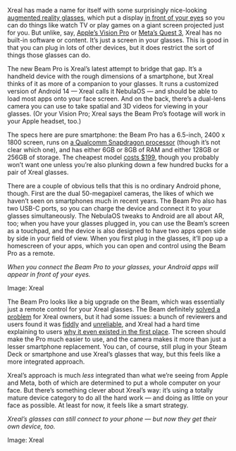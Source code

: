 Xreal has made a name for itself with some surprisingly nice-looking [augmented reality glasses](/2024/1/7/24024442/xreal-air-2-ultra-developer-ar-glasses-6dof-tracking-pricing-availability), which put a display [in front of your eyes](/2023/10/24/23928925/xreal-air-2-pro-ar-glasses-pricing-availability-preorders-open) so you can do things like watch TV or play games on a giant screen projected just for you. But unlike, say, [Apple’s Vision Pro](/24054862/apple-vision-pro-review-vr-ar-headset-features-price) or [Meta’s Quest 3](/23906313/meta-quest-3-review-vr-mixed-reality-headset), Xreal has no built-in software or content. It’s just a screen in your glasses. This is good in that you can plug in lots of other devices, but it does restrict the sort of things those glasses can do.

The new Beam Pro is Xreal’s latest attempt to bridge that gap. It’s a handheld device with the rough dimensions of a smartphone, but Xreal thinks of it as more of a companion to your glasses. It runs a customized version of Android 14 — Xreal calls it NebulaOS — and should be able to load most apps onto your face screen. And on the back, there’s a dual-lens camera you can use to take spatial and 3D videos for viewing in your glasses. (Or your Vision Pro; Xreal says the Beam Pro’s footage will work in your Apple headset, too.)

The specs here are pure smartphone: the Beam Pro has a 6.5-inch, 2400 x 1800 screen, runs on [a Qualcomm Snapdragon processor](/2024/1/8/24029762/xreal-and-qualcomm-are-gunning-for-apple-together) (though it’s not clear which one), and has either 6GB or 8GB of RAM and either 128GB or 256GB of storage. The cheapest model [costs $199](https://us.shop.xreal.com/products/xreal-beam-pro), though you probably won’t want one unless you’re also plunking down a few hundred bucks for a pair of Xreal glasses.

There are a couple of obvious tells that this is no ordinary Android phone, though. First are the dual 50-megapixel cameras, the likes of which we haven’t seen on smartphones much in recent years. The Beam Pro also has two USB-C ports, so you can charge the device and connect it to your glasses simultaneously. The NebulaOS tweaks to Android are all about AR, too; when you have your glasses plugged in, you can use the Beam’s screen as a touchpad, and the device is also designed to have two apps open side by side in your field of view. When you first plug in the glasses, it’ll pop up a homescreen of your apps, which you can open and control using the Beam Pro as a remote.

*When you connect the Beam Pro to your glasses, your Android apps will appear in front of your eyes.*

Image: Xreal

The Beam Pro looks like a big upgrade on the Beam, which was essentially just a remote control for your Xreal glasses. The Beam definitely [solved a problem](https://www.tomshardware.com/reviews/xreal-beam') for Xreal owners, but it had some issues: a bunch of reviewers and users found it was [fiddly](https://www.reddit.com/r/Xreal/comments/18qldbv/my_honest_detailed_review_on_the_xreal_air_2_pro/) and [unreliable](/2024/1/7/24024442/xreal-air-2-ultra-developer-ar-glasses-6dof-tracking-pricing-availability), and Xreal had a hard time explaining to users [why it even existed in the first place](https://www.reddit.com/r/Xreal/comments/14k78q2/everything_you_should_know_about_xreal_beam/?rdt=48249). The screen should make the Pro much easier to use, and the camera makes it more than just a lesser smartphone replacement. You can, of course, still plug in your Steam Deck or smartphone and use Xreal’s glasses that way, but this feels like a more integrated approach.

Xreal’s approach is much *less* integrated than what we’re seeing from Apple and Meta, both of which are determined to put a whole computer on your face. But there’s something clever about Xreal’s way: it’s using a totally mature device category to do all the hard work — and doing as little on your face as possible. At least for now, it feels like a smart strategy.

*Xreal’s glasses can still connect to your phone — but now they get their own device, too.*

Image: Xreal
